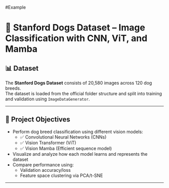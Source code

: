 #Example
# 🐶 Stanford Dogs Dataset – Image Classification with CNN, ViT, and Mamba

## 📊 Dataset

The **Stanford Dogs Dataset** consists of 20,580 images across 120 dog breeds.  
The dataset is loaded from the official folder structure and split into training and validation using `ImageDataGenerator`.

---

## 🚀 Project Objectives

- Perform dog breed classification using different vision models:
  - ✅ Convolutional Neural Networks (CNNs)
  - ✅ Vision Transformer (ViT)
  - ✅ Vision Mamba (Efficient sequence model)
- Visualize and analyze how each model learns and represents the dataset
- Compare performance using:
  - Validation accuracy/loss
  - Feature space clustering via PCA/t-SNE

---
